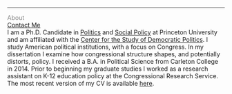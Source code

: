 <hr>
<div class="row">
  <div class="column" style="color:#888"> About <br> <a href="https://leahrosenstiel.github.io/contactme.html">Contact Me</a> </div>
  <div class="column"> I am a Ph.D. Candidate in <a href="https://politics.princeton.edu/">Politics</a> and <a href="http://wws.princeton.edu/graduate-programs/programs-and-certificates/joint-degree-program-social-policy">Social Policy</a> at Princeton University and am affiliated with the <a href="https://csdp.princeton.edu/">Center for the Study of Democratic Politics</a>. I study American political institutions, with a focus on Congress.  In my dissertation I examine how congressional structure shapes, and potentially distorts, policy. I received a B.A. in Political Science from Carleton College in 2014. Prior to beginning my graduate studies I worked as a research assistant on K-12 education policy at the Congressional Research Service. <br>
The most recent version of my CV is available <a href="https://leahrosenstiel.github.io/Rosenstiel_Current_CV.pdf">here</a>. </div>

</div>
  

